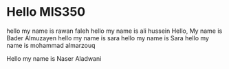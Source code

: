 # Hello MIS350

hello my name is rawan faleh
hello my name is ali hussein
Hello, My name is Bader Almuzayen
hello my name is sara 
hello my name is Sara 
hello my name is mohammad almarzouq

    
Hello my name is Naser Aladwani